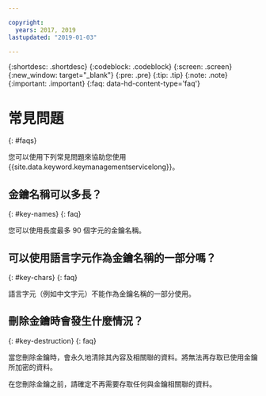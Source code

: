 ```yaml
---

copyright:
  years: 2017, 2019
lastupdated: "2019-01-03"

---
```


{:shortdesc: .shortdesc}
{:codeblock: .codeblock}
{:screen: .screen}
{:new_window: target="_blank"}
{:pre: .pre}
{:tip: .tip}
{:note: .note}
{:important: .important}
{:faq: data-hd-content-type='faq'}

# 常見問題
{: #faqs}

您可以使用下列常見問題來協助您使用 {{site.data.keyword.keymanagementservicelong}}。

## 金鑰名稱可以多長？
{: #key-names}
{: faq}

您可以使用長度最多 90 個字元的金鑰名稱。
   
## 可以使用語言字元作為金鑰名稱的一部分嗎？
{: #key-chars}
{: faq}

語言字元（例如中文字元）不能作為金鑰名稱的一部分使用。

## 刪除金鑰時會發生什麼情況？
{: #key-destruction}
{: faq}

當您刪除金鑰時，會永久地清除其內容及相關聯的資料。將無法再存取已使用金鑰所加密的資料。 

在您刪除金鑰之前，請確定不再需要存取任何與金鑰相關聯的資料。  


